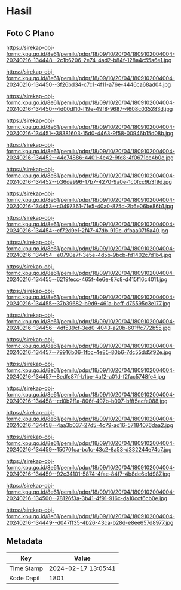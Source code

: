 # Hasil

## Foto C Plano

https://sirekap-obj-formc.kpu.go.id/8e61/pemilu/pdpr/18/09/10/20/04/1809102004004-20240216-134448--2c1b6206-2e74-4ad2-b84f-128a4c55a6e1.jpg

https://sirekap-obj-formc.kpu.go.id/8e61/pemilu/pdpr/18/09/10/20/04/1809102004004-20240216-134450--3f26bd34-c7c1-4f11-a76e-4446ca68ad04.jpg

https://sirekap-obj-formc.kpu.go.id/8e61/pemilu/pdpr/18/09/10/20/04/1809102004004-20240216-134450--4d00df10-f19e-49f8-9687-4608c035283d.jpg

https://sirekap-obj-formc.kpu.go.id/8e61/pemilu/pdpr/18/09/10/20/04/1809102004004-20240216-134451--38381603-15d0-4463-9f58-00946b15d08b.jpg

https://sirekap-obj-formc.kpu.go.id/8e61/pemilu/pdpr/18/09/10/20/04/1809102004004-20240216-134452--44e74886-4401-4e42-9fd8-4f0671ee4b0c.jpg

https://sirekap-obj-formc.kpu.go.id/8e61/pemilu/pdpr/18/09/10/20/04/1809102004004-20240216-134452--b36de996-17b7-4270-9a0e-1c0fcc9b3f9d.jpg

https://sirekap-obj-formc.kpu.go.id/8e61/pemilu/pdpr/18/09/10/20/04/1809102004004-20240216-134453--c0497361-71e5-40a0-875d-2b6e06be86b1.jpg

https://sirekap-obj-formc.kpu.go.id/8e61/pemilu/pdpr/18/09/10/20/04/1809102004004-20240216-134454--cf72d9e1-2f47-47db-919c-dfbaa07f5a40.jpg

https://sirekap-obj-formc.kpu.go.id/8e61/pemilu/pdpr/18/09/10/20/04/1809102004004-20240216-134454--e0790e7f-3e5e-4d5b-9bcb-fd1402c7d1b4.jpg

https://sirekap-obj-formc.kpu.go.id/8e61/pemilu/pdpr/18/09/10/20/04/1809102004004-20240216-134455--6219fecc-465f-4e6e-87c8-d415f16c4011.jpg

https://sirekap-obj-formc.kpu.go.id/8e61/pemilu/pdpr/18/09/10/20/04/1809102004004-20240216-134455--37b39682-b9d9-461a-beff-d75595c3e177.jpg

https://sirekap-obj-formc.kpu.go.id/8e61/pemilu/pdpr/18/09/10/20/04/1809102004004-20240216-134456--4df539cf-3ed0-4043-a20b-601ffc772b55.jpg

https://sirekap-obj-formc.kpu.go.id/8e61/pemilu/pdpr/18/09/10/20/04/1809102004004-20240216-134457--79916b06-1fbc-4e85-80b6-7dc55dd5f92e.jpg

https://sirekap-obj-formc.kpu.go.id/8e61/pemilu/pdpr/18/09/10/20/04/1809102004004-20240216-134457--8edfe87f-b1be-4af2-a01d-f2fac5748fe4.jpg

https://sirekap-obj-formc.kpu.go.id/8e61/pemilu/pdpr/18/09/10/20/04/1809102004004-20240216-134458--cd0b2f1a-806f-497b-b007-bfff5ecfe088.jpg

https://sirekap-obj-formc.kpu.go.id/8e61/pemilu/pdpr/18/09/10/20/04/1809102004004-20240216-134458--4aa3b037-27d5-4c79-ad16-57184076daa2.jpg

https://sirekap-obj-formc.kpu.go.id/8e61/pemilu/pdpr/18/09/10/20/04/1809102004004-20240216-134459--150701ca-bc1c-43c2-8a53-d332244e74c7.jpg

https://sirekap-obj-formc.kpu.go.id/8e61/pemilu/pdpr/18/09/10/20/04/1809102004004-20240216-134459--92c34101-5874-4fae-84f7-4b8de6e1d987.jpg

https://sirekap-obj-formc.kpu.go.id/8e61/pemilu/pdpr/18/09/10/20/04/1809102004004-20240216-134500--78126f3a-3b41-4f91-916c-da10ccf6cb0e.jpg

https://sirekap-obj-formc.kpu.go.id/8e61/pemilu/pdpr/18/09/10/20/04/1809102004004-20240216-134449--d047ff35-4b26-43ca-b28d-e8ee657d8977.jpg


## Metadata

| Key        | Value               |
| ---------- | ------------------- |
| Time Stamp | 2024-02-17 13:05:41 |
| Kode Dapil | 1801                |




